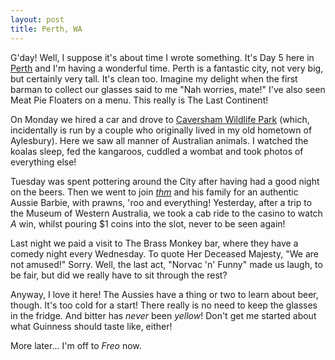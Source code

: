 ```yaml
---
layout: post
title: Perth, WA
---
```



G'day! Well, I suppose it's about time I wrote something. It's Day 5 here in <a
href="http://www.perthwa.com.au/">Perth</a> and I'm having a wonderful time.
Perth is a fantastic city, not very big, but certainly very tall. It's clean
too. Imagine my delight when the first barman to collect our glasses said to me
"Nah worries, mate!" I've also seen Meat Pie Floaters on a menu. This really is
The Last Continent!

On Monday we hired a car and drove to <a
href="http://www.cavershamwildlife.com.au/">Caversham Wildlife Park</a> (which,
incidentally is run by a couple who originally lived in my old hometown of
Aylesbury). Here we saw all manner of Australian animals. I watched the koalas
sleep, fed the kangaroos, cuddled a wombat and took photos of everything else!

Tuesday was spent pottering around the City after having had a good night on the
beers. Then we went to join <a href="http://www.thmoore.org/"><i>thm</i></a> and
his family for an authentic Aussie Barbie, with prawns, 'roo and everything!
Yesterday, after a trip to the Museum of Western Australia, we took a cab ride
to the casino to watch <i>A</i> win, whilst pouring $1 coins into the slot,
never to be seen again!

Last night we paid a visit to The Brass Monkey bar, where they have a comedy
night every Wednesday. To quote Her Deceased Majesty, "We are not amused!"
Sorry. Well, the last act, "Norvac 'n' Funny" made us laugh, to be fair, but did
we really have to sit through the rest?

Anyway, I love it here! The Aussies have a thing or two to learn about beer,
though. It's too cold for a start! There really is no need to keep the glasses
in the fridge. And bitter has <i>never</i> been <i>yellow</i>! Don't get me
started about what Guinness should taste like, either!

More later... I'm off to <i>Freo</i> now.

